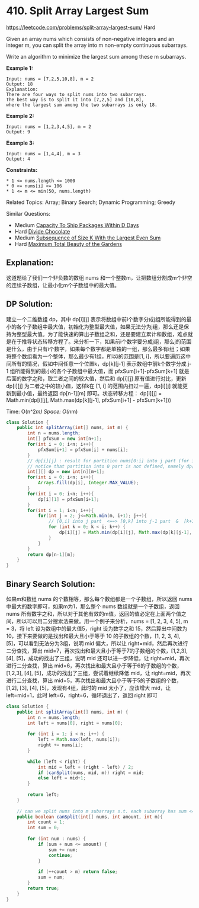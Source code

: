 # 410. Split Array Largest Sum
<https://leetcode.com/problems/split-array-largest-sum/>
Hard

Given an array nums which consists of non-negative integers and an integer m, you can split the array into m non-empty continuous subarrays.

Write an algorithm to minimize the largest sum among these m subarrays.

**Example 1:**

    Input: nums = [7,2,5,10,8], m = 2
    Output: 18
    Explanation:
    There are four ways to split nums into two subarrays.
    The best way is to split it into [7,2,5] and [10,8],
    where the largest sum among the two subarrays is only 18.

**Example 2:**

    Input: nums = [1,2,3,4,5], m = 2
    Output: 9

**Example 3:**

    Input: nums = [1,4,4], m = 3
    Output: 4

**Constraints:**

    * 1 <= nums.length <= 1000
    * 0 <= nums[i] <= 106
    * 1 <= m <= min(50, nums.length)

Related Topics: Array; Binary Search; Dynamic Programming; Greedy

Similar Questions: 
* Medium [Capacity To Ship Packages Within D Days](https://leetcode.com/problems/capacity-to-ship-packages-within-d-days/)
* Hard [Divide Chocolate](https://leetcode.com/problems/divide-chocolate/)
* Medium [Subsequence of Size K With the Largest Even Sum](https://leetcode.com/problems/subsequence-of-size-k-with-the-largest-even-sum/)
* Hard [Maximum Total Beauty of the Gardens](https://leetcode.com/problems/maximum-total-beauty-of-the-gardens/)


## Explanation: 
这道题给了我们一个非负数的数组 nums 和一个整数m，让把数组分割成m个非空的连续子数组，让最小化m个子数组中的最大值。


## DP Solution:
建立一个二维数组 dp，其中 dp[i][j] 表示将数组中前i个数字分成j组所能得到的最小的各个子数组中最大值，初始化为整型最大值，如果无法分为j组，那么还是保持为整型最大值。为了能快速的算出子数组之和，还是要建立累计和数组，难点就是在于推导状态转移方程了。来分析一下，如果前i个数字要分成j组，那么j的范围是什么，由于只有i个数字，如果每个数字都是单独的一组，那么最多有i组；如果将整个数组看为一个整体，那么最少有1组，所以i的范围是[1, i]，所以要遍历这中间所有的情况，假如中间任意一个位置k，dp[k][j-1] 表示数组中前k个数字分成 j-1 组所能得到的最小的各个子数组中最大值，而 pfxSum[i+1]-pfxSum[k+1] 就是后面的数字之和，取二者之间的较大值，然后和 dp[i][j] 原有值进行对比，更新 dp[i][j] 为二者之中的较小值，这样k在 [1, i] 的范围内扫过一遍，dp[i][j] 就能更新到最小值，最终返回 dp[n-1][m] 即可。状态转移方程：
    dp[i][j] = Math.min(dp[i][j], Math.max(dp[k][j-1], pfxSum[i+1] - pfxSum[k+1]))

Time: O(n^2*m)
Space: O(n*m)

```java
class Solution {
    public int splitArray(int[] nums, int m) {
        int n = nums.length;
        int[] pfxSum = new int[n+1];
        for(int i = 0; i<n; i++){
            pfxSum[i+1] = pfxSum[i] + nums[i];
        }
        // dp[i][j] : result for partition nums[0:i] into j part (for i in [0, n-1])
        // notice that partition into 0 part is not defined, namely dp[i][0] is never used for all i in [0,n-1]
        int[][] dp = new int[n][m+1];
        for(int i = 0; i<n; i++){
            Arrays.fill(dp[i], Integer.MAX_VALUE);
        }
        for(int i = 0; i<n; i++){
            dp[i][1] = pfxSum[i+1];
        }
        for(int i = 1; i<n; i++){
            for(int j = 2; j<=Math.min(m, i+1); j++){
                // [0,i] into j part  <==> [0,k] into j-1 part  &  [k+1, i] into 1 part  for k in [0,i-1]
                for (int k = 0; k < i; k++) {
                    dp[i][j] = Math.min(dp[i][j], Math.max(dp[k][j-1], pfxSum[i+1] - pfxSum[k+1]));
                }
            }
        }
        return dp[n-1][m];
    }
}
```

## Binary Search Solution: 
如果m和数组 nums 的个数相等，那么每个数组都是一个子数组，所以返回 nums 中最大的数字即可，如果m为1，那么整个 nums 数组就是一个子数组，返回 nums 所有数字之和，所以对于其他有效的m值，返回的值必定在上面两个值之间，所以可以用二分搜索法来做。用一个例子来分析，nums = [1, 2, 3, 4, 5], m = 3，将 left 设为数组中的最大值5，right 设为数字之和 15，然后算出中间数为 10，接下来要做的是找出和最大且小于等于 10 的子数组的个数，[1, 2, 3, 4], [5]，可以看到无法分为3组，说明 mid 偏大，所以让 right=mid，然后再次进行二分查找，算出 mid=7，再次找出和最大且小于等于7的子数组的个数，[1,2,3], [4], [5]，成功的找出了三组，说明 mid 还可以进一步降低，让 right=mid，再次进行二分查找，算出 mid=6，再次找出和最大且小于等于6的子数组的个数，[1,2,3], [4], [5]，成功的找出了三组，尝试着继续降低 mid，让 right=mid，再次进行二分查找，算出 mid=5，再次找出和最大且小于等于5的子数组的个数，[1,2], [3], [4], [5]，发现有4组，此时的 mid 太小了，应该增大 mid，让 left=mid+1，此时 left=6，right=6，循环退出了，返回 right 即可


```java
class Solution {
    public int splitArray(int[] nums, int m) {
        int n = nums.length;
        int left = nums[0], right = nums[0];
        
        for (int i = 1; i < n; i++) {
            left = Math.max(left, nums[i]);
            right += nums[i];
        }
        
        while (left < right) {
            int mid = left + (right - left) / 2;
            if (canSplit(nums, mid, m)) right = mid;
            else left = mid+1;
        }
        
        return left;
    }
    
    // can we split nums into m subarrays s.t. each subarray has sum <= amount
    public boolean canSplit(int[] nums, int amount, int m){
        int count = 1;
        int sum = 0;
        
        for (int num : nums) {
            if (sum + num <= amount) {
                sum += num;
                continue;
            }
            
            if (++count > m) return false;
            sum = num;
        }
        return true;
    }
}
```